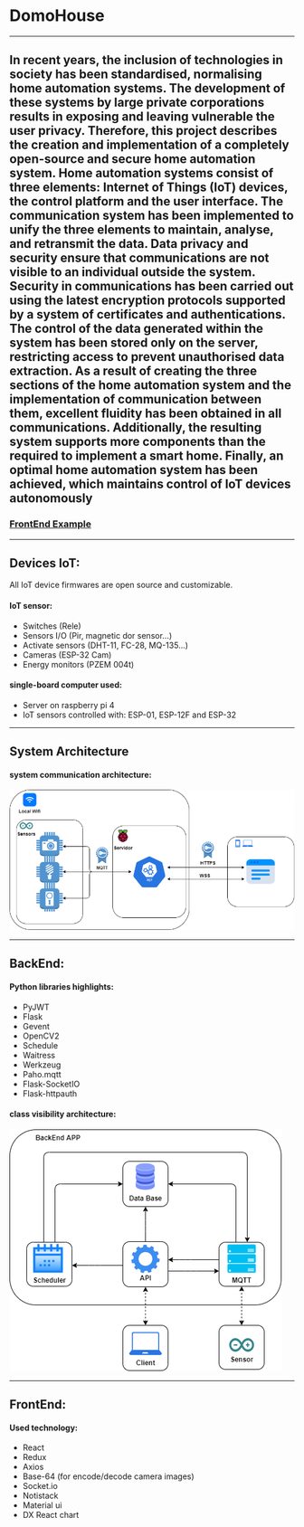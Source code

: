 # DomoHouse

----------------
In recent years, the inclusion of technologies in society has been
standardised, normalising home automation systems. The development of
these systems by large private corporations results in exposing and leaving
vulnerable the user privacy. Therefore, this project describes the creation
and implementation of a completely open-source and secure home
automation system. Home automation systems consist of three elements:
Internet of Things (IoT) devices, the control platform and the user interface.
The communication system has been implemented to unify the three
elements to maintain, analyse, and retransmit the data. Data privacy and
security ensure that communications are not visible to an individual outside
the system. Security in communications has been carried out using the
latest encryption protocols supported by a system of certificates and
authentications. The control of the data generated within the system has
been stored only on the server, restricting access to prevent unauthorised
data extraction. As a result of creating the three sections of the home
automation system and the implementation of communication between
them, excellent fluidity has been obtained in all communications.
Additionally, the resulting system supports more components than the
required to implement a smart home. Finally, an optimal home automation
system has been achieved, which maintains control of IoT devices
autonomously
----------------

### [FrontEnd Example](https://home.tonicifre.com/)


 --------------
## Devices IoT:

All IoT device firmwares are open source and customizable.

#### IoT sensor:
 - Switches (Rele)
 - Sensors I/O (Pir, magnetic dor sensor...)
 - Activate sensors (DHT-11, FC-28, MQ-135...)
 - Cameras (ESP-32 Cam)
 - Energy monitors (PZEM 004t)

#### single-board computer used:
 - Server on raspberry pi 4
 - IoT sensors controlled with: ESP-01, ESP-12F and ESP-32


 --------------
## System Architecture
#### system communication architecture:

![System architecture](_images/system_architecture.png "System architecture")


 --------------
## BackEnd:

#### Python libraries highlights:
 - PyJWT
 - Flask
 - Gevent
 - OpenCV2
 - Schedule
 - Waitress
 - Werkzeug
 - Paho.mqtt
 - Flask-SocketIO
 - Flask-httpauth


#### class visibility architecture:
 
![Python architecture](_images/python_architecture.png "Python architecture")


 --------------
## FrontEnd:

#### Used technology:
 - React
 - Redux
 - Axios
 - Base-64 (for encode/decode camera images)
 - Socket.io
 - Notistack
 - Material ui
 - DX React chart




